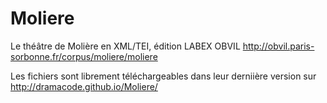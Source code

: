 # Moliere
Le théâtre de Molière en XML/TEI, édition LABEX OBVIL http://obvil.paris-sorbonne.fr/corpus/moliere/moliere

Les fichiers sont librement téléchargeables dans leur derniière version sur http://dramacode.github.io/Moliere/
